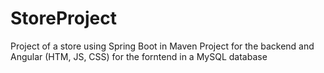 # StoreProject
Project of a store using Spring Boot in Maven Project for the backend and Angular (HTM, JS, CSS) for the forntend in a MySQL database
